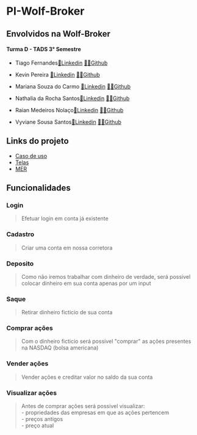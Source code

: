 # PI-Wolf-Broker

## Envolvidos na Wolf-Broker
#### Turma D - TADS 3° Semestre 

- Tiago Fernandes<a href="https://www.linkedin.com/in/tiago-fernandes-ribeiro-03074815a/">💼Linkedin</a> <a href ="https://github.com/TiagoFernandes11">👩‍💻Github</a> 

- Kevin Pereira <a href="https://www.linkedin.com/in/kevin-alves-pereira/">💼Linkedin</a> <a href ="https://github.com/KevinAlvss">👩‍💻Github</a>

- Mariana Souza do Carmo <a href="https://www.linkedin.com/in/mariana-souza-240368224/">💼Linkedin</a> <a href ="https://github.com/maricsouza">👩‍💻Github</a>

- Nathalia da Rocha Santos<a href="">💼Linkedin</a> <a href ="https://github.com/NathaliadaRocha07">👩‍💻Github</a>

- Raian Medeiros Nolaço<a href="https://www.linkedin.com/in/raiannolaço/">💼Linkedin</a> <a href ="https://github.com/RaianNolaco?tab=repositories">👨‍💻Github</a>

- Vyviane Sousa Santos<a href="https://www.linkedin.com/in/vyvianesouza/">💼Linkedin</a> <a href ="https://github.com/Vyviane">👨‍💻Github</a>


## Links do projeto

- <a href="https://whimsical.com/wolf-broker-X3JvkwLwjutfnSwNFmRTAv">Caso de uso</a>
- <a href="https://www.figma.com/file/jegfVuFEJKQAzROxfipCPn/Wolf-Broker?node-id=0%3A1&t=7v6ESxeYw1GwWZaB-1">Telas</a>
- <a href="https://app.dbdesigner.net/designer/schema/0-pi_mer_v1">MER</a>

## Funcionalidades

### Login
> Efetuar login em conta já existente
### Cadastro
> Criar uma conta em nossa corretora
### Deposito
> Como não iremos trabalhar com dinheiro de verdade, será possivel colocar dinheiro em sua conta apenas por um input
### Saque
> Retirar dinheiro ficticio de sua conta
### Comprar ações
> Com o dinheiro ficticio será possivel "comprar" as ações presentes na NASDAQ (bolsa americana)
### Vender ações
> Vender ações e creditar valor no saldo da sua conta
### Visualizar ações
> Antes de comprar ações será possivel visualizar: <br/> - propriedades das empresas em que as ações pertencem <br/> - preços antigos <br/> - preço atual

